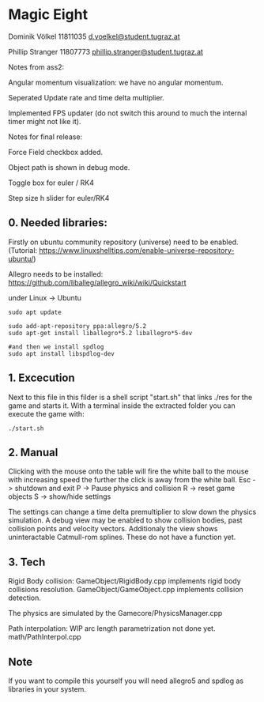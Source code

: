 
# Magic Eight


Dominik Völkel    11811035  d.voelkel@student.tugraz.at

Phillip Stranger  11807773  phillip.stranger@student.tugraz.at


Notes from ass2:

Angular momentum visualization: we have no angular momentum.

Seperated Update rate and time delta multiplier.

Implemented FPS updater (do not switch this around to much the internal timer might not like it).

Notes for final release:

Force Field checkbox added.

Object path is shown in debug mode.

Toggle box for euler / RK4

Step size h slider for euler/RK4



## 0. Needed libraries:
Firstly on ubuntu community repository (universe) need to be enabled. (Tutorial: https://www.linuxshelltips.com/enable-universe-repository-ubuntu/)

Allegro needs to be installed:
https://github.com/liballeg/allegro_wiki/wiki/Quickstart

under Linux -> Ubuntu

```
sudo apt update

sudo add-apt-repository ppa:allegro/5.2
sudo apt-get install liballegro*5.2 liballegro*5-dev

#and then we install spdlog
sudo apt install libspdlog-dev

```




## 1. Excecution

Next to this file in this filder is a shell script "start.sh" that links ./res for the game and starts it.
With a terminal inside the extracted folder you can execute the game with:
```
./start.sh
```

## 2. Manual
Clicking with the mouse onto the table will fire the white ball to the mouse with increasing speed the further the click is away from the white ball.
Esc -> shutdown and exit
P -> Pause physics and collision
R -> reset game objects
S -> show/hide settings

The settings can change a time delta premultiplier to slow down the physics simulation.
A debug view may be enabled to show collision bodies, past collision points and velocity vectors.
Additionaly the view shows uninteractable Catmull-rom splines. These do not have a function yet.


## 3. Tech
Rigid Body collision:
GameObject/RigidBody.cpp implements rigid body collisions resolution.
GameObject/GameObject.cpp implements collision detection.

The physics are simulated by the Gamecore/PhysicsManager.cpp

Path interpolation:
WIP arc length parametrization not done yet.
math/PathInterpol.cpp

## Note
If you want to compile this yourself you will need 
allegro5 and spdlog as libraries in your system.